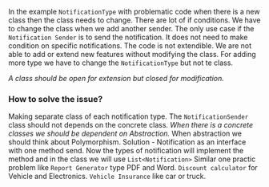In the example `NotificationType` with problematic code when there is a new class then the class needs to change. There are lot of if conditions. We have to change the class when we add another sender.
The only use case if the `Notification Sender` is to send the notification. It does not need to make condition on specific notifications.
The code is not extendible. We are not able to add or extend new features without modifying the class. For adding more type we have to change the `NotificationType` but not te class.

*A class should be open for extension but closed for modification.*

### How to solve the issue?
Making separate class of each notification type. The `NotificationSender` class should not depends on the concrete class.
*When there is a concrete classes we should be dependent on Abstraction.*
When abstraction we should think about Polymorphism.
Solution - Notification as an interface with one method send. Now the types of notification will implement the method and in the class we will use `List<Notification>` 
Similar one practic problem like `Report Generator` type PDF and Word. `Discount calculator` for Vehicle and Electronics. `Vehicle Insurance` like car or truck.